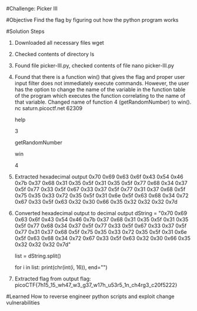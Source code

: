 #Challenge: Picker III

#Objective
Find the flag by figuring out how the python program works

#Solution Steps
1. Downloaded all necessary files
    wget
2. Checked contents of directory
    ls
3. Found file picker-III.py, checked contents of file
    nano picker-III.py
4. Found that there is a function win() that gives the flag and proper user input filter does not immediately execute commands. However, the user has the option to change the name of the variable in the function table of the program which executes the function correlating to the name of that variable. Changed name of function 4 (getRandomNumber) to win().
    nc saturn.picoctf.net 62309

    help

    3

    getRandomNumber

    win

    4
5. Extracted hexadecimal output 
    0x70 0x69 0x63 0x6f 0x43 0x54 0x46 0x7b 0x37 0x68 0x31 0x35 0x5f 0x31 0x35 0x5f 0x77 0x68 0x34 0x37 0x5f 0x77 0x33 0x5f 0x67 0x33 0x37 0x5f 0x77 0x31 0x37 0x68 0x5f 0x75 0x35 0x33 0x72 0x35 0x5f 0x31 0x6e 0x5f 0x63 0x68 0x34 0x72 0x67 0x33 0x5f 0x63 0x32 0x30 0x66 0x35 0x32 0x32 0x32 0x7d 
6. Converted hexadecimal output to decimal output
    dString = "0x70 0x69 0x63 0x6f 0x43 0x54 0x46 0x7b 0x37 0x68 0x31 0x35 0x5f 0x31 0x35 0x5f 0x77 0x68 0x34 0x37 0x5f 0x77 0x33 0x5f 0x67 0x33 0x37 0x5f 0x77 0x31 0x37 0x68 0x5f 0x75 0x35 0x33 0x72 0x35 0x5f 0x31 0x6e 0x5f 0x63 0x68 0x34 0x72 0x67 0x33 0x5f 0x63 0x32 0x30 0x66 0x35 0x32 0x32 0x32 0x7d"

    list = dString.split()

    for i in list:
        print(chr(int(i, 16)), end="")
7. Extracted flag from output
    flag: picoCTF{7h15_15_wh47_w3_g37_w17h_u53r5_1n_ch4rg3_c20f5222}

#Learned
How to reverse engineer python scripts and exploit change vulnerabilities